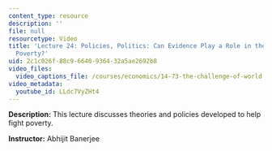 ```yaml
---
content_type: resource
description: ''
file: null
resourcetype: Video
title: 'Lecture 24: Policies, Politics: Can Evidence Play a Role in the Fight Against
  Poverty?'
uid: 2c1c026f-88c9-6640-9364-32a5ae2692b8
video_files:
  video_captions_file: /courses/economics/14-73-the-challenge-of-world-poverty-spring-2011/video-lectures/lecture-24-policies-politics-can-evidence-play-a-role-in-the-fight-against-poverty/LLdc7VyZHt4.vtt
video_metadata:
  youtube_id: LLdc7VyZHt4
---
```


**Description:** This lecture discusses theories and policies developed to help fight poverty.

**Instructor:** Abhijit Banerjee